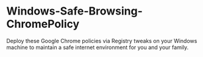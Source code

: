 # Windows-Safe-Browsing-ChromePolicy
Deploy these Google Chrome policies via Registry tweaks on your Windows machine to maintain a safe internet environment for you and your family.
